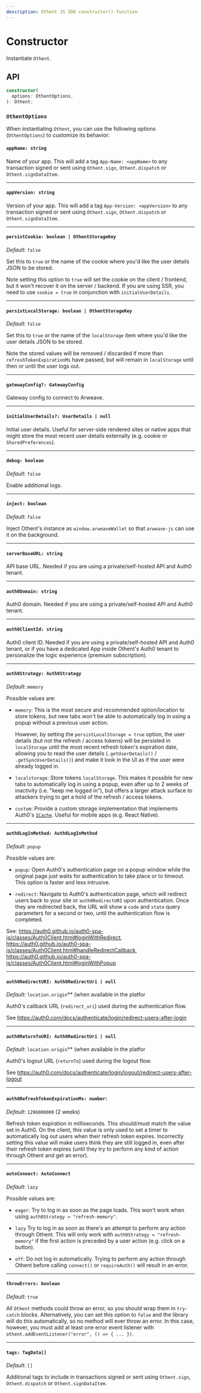 ```yaml
---
description: Othent JS SDK constructor() function
---
```


# Constructor

Instantiate `Othent`.

## API

```ts
constructor(
  options: OthentOptions,
): Othent;
```

### `OthentOptions`

When instantiating `Othent`, you can use the following options (`OthentOptions`) to customize its behavior:

#### `appName: string`

Name of your app. This will add a tag `App-Name: <appName>` to any transaction signed or sent using `Othent.sign`,
`Othent.dispatch` or `Othent.signDataItem`.

---

#### `appVersion: string`

Version of your app. This will add a tag `App-Version: <appVersion>` to any transaction signed or sent using
`Othent.sign`, `Othent.dispatch` or `Othent.signDataItem`.

---

#### `persistCookie: boolean | OthentStorageKey`
  
_Default_: `false`

Set this to `true` or the name of the cookie where you'd like the user details JSON to be stored.
  
Note setting this option to `true` will set the cookie on the client / frontend, but it won't recover it on the server /
backend. If you are using SSR, you need to use `cookie = true` in conjunction with `initialUserDetails`.

---

#### `persistLocalStorage: boolean | OthentStorageKey`

_Default_: `false`

Set this to `true` or the name of the `localStorage` item where you'd like the user details JSON to be stored.
  
Note the stored values will be removed / discarded if more than `refreshTokenExpirationMs` have passed, but will remain
in `localStorage` until then or until the user logs out.

---

#### `gatewayConfig?: GatewayConfig`

Gateway config to connect to Arweave.

---

#### `initialUserDetails?: UserDetails | null`

Initial user details. Useful for server-side rendered sites or native apps that might store the most recent user details
externally (e.g. cookie or `SharedPreferences`).

---

#### `debug: boolean`

_Default_: `false`

Enable additional logs.

---

#### `inject: boolean`

_Default_: `false`

Inject Othent's instance as `window.arweaveWallet` so that `arweave-js` can use it on the background.

---

#### `serverBaseURL: string`

API base URL. Needed if you are using a private/self-hosted API and Auth0 tenant.

---

#### `auth0Domain: string`

Auth0 domain. Needed if you are using a private/self-hosted API and Auth0 tenant.

---

#### `auth0ClientId: string`

Auth0 client ID. Needed if you are using a private/self-hosted API and Auth0 tenant, or if you have a dedicated App
inside Othent's Auth0 tenant to personalize the logic experience (premium subscription).

---

#### `auth0Strategy: Auth0Strategy`

_Default_: `memory`

Possible values are:
    
- `memory`: This is the most secure and recommended option/location to store tokens, but new tabs won't be able to
  automatically log in using a popup without a previous user action.

  However, by setting the `persistLocalStorage = true` option, the user details (but not the refresh / access
  tokens) will be persisted in `localStorage` until the most recent refresh token's expiration date, allowing you
to read the user details (`.getUserDetails()` / `.getSyncUserDetails()`) and make it look in the UI as if the
  user were already logged in.

- `localstorage`: Store tokens `localStorage`. This makes it possible for new tabs to automatically log in using a
  popup, even after up to 2 weeks of inactivity (i.e. "keep me logged in"), but offers a larger attack surface to
  attackers trying to get a hold of the refresh / access tokens.

- `custom`: Provide a custom storage implementation that implements Auth0's
  [`ICache`](https://auth0.github.io/auth0-spa-js/interfaces/ICache.html). Useful for mobile apps (e.g. React
  Native).

---

#### `auth0LogInMethod: Auth0LogInMethod`

_Default_: `popup`

Possible values are:

- `popup`: Open Auth0's authentication page on a popup window while the original page just waits for authentication
  to take place or to timeout. This option is faster and less intrusive.

- `redirect`: Navigate to Auth0's authentication page, which will redirect users back to your site or
  `auth0RedirectURI` upon authentication. Once they are redirected back, the URL will show a `code` and `state`
  query parameters for a second or two, until the authentication flow is completed.

See: https://auth0.github.io/auth0-spa-js/classes/Auth0Client.html#loginWithRedirect,
https://auth0.github.io/auth0-spa-js/classes/Auth0Client.html#handleRedirectCallback,
https://auth0.github.io/auth0-spa-js/classes/Auth0Client.html#loginWithPopup

---

#### `auth0RedirectURI: Auth0RedirectUri | null`

_Default_: `location.origin`** (when available in the platfor

Auth0's callback URL (`redirect_uri`) used during the authentication flow.

See https://auth0.com/docs/authenticate/login/redirect-users-after-login

---

#### `auth0ReturnToURI: Auth0RedirectUri | null`

_Default_: `location.origin`** (when available in the platfor

Auth0's logout URL (`returnTo`) used during the logout flow.

See https://auth0.com/docs/authenticate/login/logout/redirect-users-after-logout

---

#### `auth0RefreshTokenExpirationMs: number`:
   
_Default_: `1296000000` (2 weeks)

Refresh token expiration in milliseconds. This should/must match the value set in Auth0. On the client, this value is
only used to set a timer to automatically log out users when their refresh token expires. Incorrectly setting this value
will make users think they are still logged in, even after their refresh token expires (until they try to perform any
kind of action through Othent and get an error).

---

#### `autoConnect: AutoConnect`

_Default_: `lazy`

Possible values are:

- `eager`: Try to log in as soon as the page loads. This won't work when using `auth0Strategy = "refresh-memory"`.

- `lazy` Try to log in as soon as there's an attempt to perform any action through Othent. This will only work with
  `auth0Strategy = "refresh-memory"` if the first action is preceded by a user action (e.g. click on a button).

- `off`: Do not log in automatically. Trying to perform any action through Othent before calling `connect()` or
  `requireAuth()` will result in an error.

---

#### `throwErrors: boolean`

_Default_: `true`

All `Othent` methods could throw an error, so you should wrap them in `try-catch` blocks. Alternatively, you can set
this option to `false` and the library will do this automatically, so no method will ever throw an error. In this case,
however, you must add at least one error event listener with `othent.addEventListener("error", () => { ... })`.

---

#### `tags: TagData[]`
  
_Default_: `[]`

Additional tags to include in transactions signed or sent using `Othent.sign`, `Othent.dispatch` or `Othent.signDataItem`.
